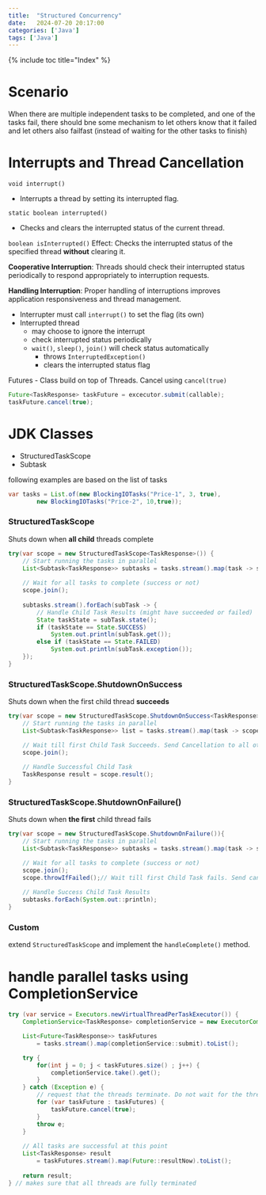 ```yaml
---
title:  "Structured Concurrency"
date:   2024-07-20 20:17:00
categories: ['Java']
tags: ['Java']
---
```


{% include toc title="Index" %}

# Scenario
When there are multiple independent tasks to be completed, and one of the tasks fail, there should bne some mechanism to let others know that it failed 
and let others also failfast (instead of waiting for the other tasks to finish)

# Interrupts and Thread Cancellation

`void interrupt()`
- Interrupts a thread by setting its interrupted flag.

`static boolean interrupted()`
- Checks and clears the interrupted status of the current thread.

`boolean isInterrupted()`
Effect: Checks the interrupted status of the specified thread **without** clearing it.

**Cooperative Interruption**: Threads should check their interrupted status periodically to respond appropriately to interruption requests.

**Handling Interruption**: Proper handling of interruptions improves application responsiveness and thread management.

- Interrupter must call `interrupt()` to set the flag (its own) 
- Interrupted thread 
  - may choose to ignore the interrupt
  - check interrupted status periodically
  - `wait()`, `sleep()`, `join()` will check status automatically
    - throws `InterruptedException()`
    - clears the interrupted status flag

Futures - Class build on top of Threads. Cancel using `cancel(true)`

```java
Future<TaskResponse> taskFuture = excecutor.submit(callable);
taskFuture.cancel(true);
```

# JDK Classes
- StructuredTaskScope
- Subtask

following examples are based on the list of tasks
```java
var tasks = List.of(new BlockingIOTasks("Price-1", 3, true), 
        new BlockingIOTasks("Price-2", 10,true));
```

### StructuredTaskScope
Shuts down when **all child** threads complete
```java
try(var scope = new StructuredTaskScope<TaskResponse>()) {
    // Start running the tasks in parallel
    List<Subtask<TaskResponse>> subtasks = tasks.stream().map(task -> scope.fork(task)).toList();
    
    // Wait for all tasks to complete (success or not)
    scope.join();
    
    subtasks.stream().forEach(subTask -> {
        // Handle Child Task Results (might have succeeded or failed)
        State taskState = subTask.state();
        if (taskState == State.SUCCESS)
            System.out.println(subTask.get());
        else if (taskState == State.FAILED)
            System.out.println(subTask.exception());
    });
}
```

### StructuredTaskScope.ShutdownOnSuccess
Shuts down when the first child thread **succeeds**
```java
try(var scope = new StructuredTaskScope.ShutdownOnSuccess<TaskResponse>()) {
    // Start running the tasks in parallel 
    List<Subtask<TaskResponse>> list = tasks.stream().map(task -> scope.fork(task)).toList();

    // Wait till first Child Task Succeeds. Send Cancellation to all other Child Tasks
    scope.join();
    
    // Handle Successful Child Task
    TaskResponse result = scope.result();
}
```

### StructuredTaskScope.ShutdownOnFailure()
Shuts down when **the first** child thread fails
```java 
try(var scope = new StructuredTaskScope.ShutdownOnFailure()){
    // Start running the tasks in parallel
    List<Subtask<TaskResponse>> subtasks = tasks.stream().map(task -> scope.fork(task)).toList();

    // Wait for all tasks to complete (success or not)
    scope.join();
    scope.throwIfFailed();// Wait till first Child Task fails. Send cancellation to all other Child Tasks
    
    // Handle Success Child Task Results
    subtasks.forEach(System.out::println);
}
```

### Custom
extend `StructuredTaskScope` and implement the `handleComplete()` method. 

# handle parallel tasks using CompletionService

```java
try (var service = Executors.newVirtualThreadPerTaskExecutor()) {
    CompletionService<TaskResponse> completionService = new ExecutorCompletionService<TaskResponse>(service);

    List<Future<TaskResponse>> taskFutures 
        = tasks.stream().map(completionService::submit).toList();

    try {
        for(int j = 0; j < taskFutures.size() ; j++) {
            completionService.take().get();
        }
    } catch (Exception e) {
        // request that the threads terminate. Do not wait for the threads to terminate
        for (var taskFuture : taskFutures) {
            taskFuture.cancel(true);
        }
        throw e;
    }
    
    // All tasks are successful at this point
    List<TaskResponse> result 
        = taskFutures.stream().map(Future::resultNow).toList();
    
    return result;
} // makes sure that all threads are fully terminated
```


